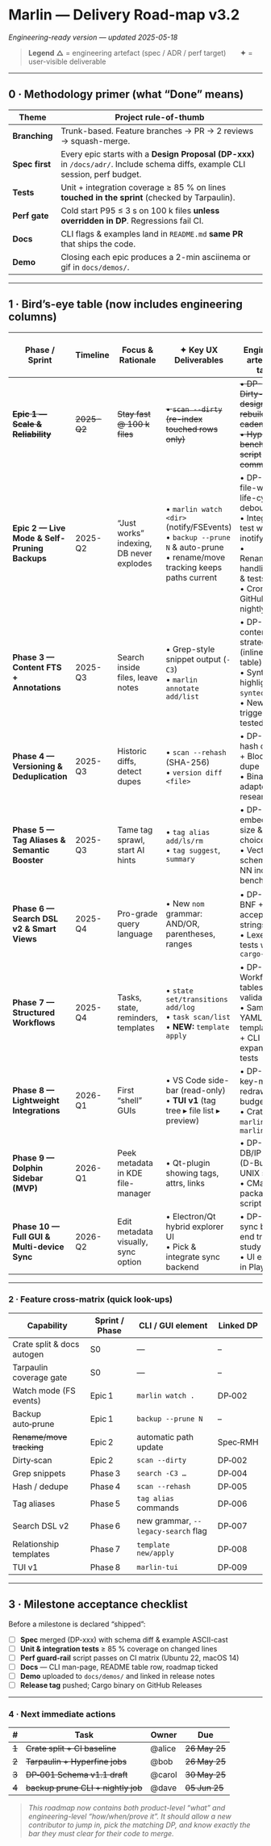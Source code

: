 # Marlin ― Delivery Road-map **v3.2**

*Engineering-ready version — updated 2025-05-18*

> **Legend**
> **△** = engineering artefact (spec / ADR / perf target)  **✦** = user-visible deliverable

---

## 0 · Methodology primer  (what “Done” means)

| Theme          | Project rule-of-thumb                                                                                                            |
| -------------- | -------------------------------------------------------------------------------------------------------------------------------- |
| **Branching**  | Trunk-based. Feature branches → PR → 2 reviews → squash-merge.                                                                   |
| **Spec first** | Every epic starts with a **Design Proposal (DP-xxx)** in `/docs/adr/`.   Include schema diffs, example CLI session, perf budget. |
| **Tests**      | Unit + integration coverage ≥ 85 % on lines **touched in the sprint** (checked by Tarpaulin).                                    |
| **Perf gate**  | Cold start P95 ≤ 3 s on 100 k files **unless overridden in DP**. Regressions fail CI.                                            |
| **Docs**       | CLI flags & examples land in `README.md` **same PR** that ships the code.                                                        |
| **Demo**       | Closing each epic produces a 2-min asciinema or gif in `docs/demos/`.                                                            |

---

## 1 · Bird’s-eye table (now includes engineering columns)

| Phase / Sprint                                | Timeline | Focus & Rationale                        | ✦ Key UX Deliverables                                                                  | △ Engineering artefacts / tasks                                                                                                    | Definition of Done                                                                                       |
| --------------------------------------------- | -------- | ---------------------------------------- | -------------------------------------------------------------------------------------- | ---------------------------------------------------------------------------------------------------------------------------------- | -------------------------------------------------------------------------------------------------------- |
| ~~**Epic 1 — Scale & Reliability**~~          | ~~2025-Q2~~  | ~~Stay fast @ 100 k files~~                  | ~~• `scan --dirty` (re-index touched rows only)~~                                          | ~~• DP-002 Dirty-flag design + FTS rebuild cadence<br>• Hyperfine benchmark script committed~~                                         | ~~Dirty scan vs full ≤ 15 % runtime on 100 k corpus; benchmark job passes~~                                  |
| **Epic 2 — Live Mode & Self-Pruning Backups** | 2025-Q2  | “Just works” indexing, DB never explodes | • `marlin watch <dir>` (notify/FSEvents)<br>• `backup --prune N` & auto-prune<br>• rename/move tracking keeps paths current | • DP-003 file-watcher life-cycle & debouncing<br>• Integration test with inotify-sim<br>• Rename/Move handling spec & tests<br>• Cron-style GitHub job for nightly prune | 8 h stress-watch alters 10 k files < 1 % misses; backup dir ≤ N                                          |
| **Phase 3 — Content FTS + Annotations**       | 2025-Q3  | Search inside files, leave notes         | • Grep-style snippet output (`-C3`)<br>• `marlin annotate add/list`                    | • DP-004 content-blob strategy (inline vs ext-table)<br>• Syntax-highlight via `syntect` PoC<br>• New FTS triggers unit-tested     | Indexes 1 GB corpus in ≤ 30 min; snippet CLI passes golden-file tests                                    |
| **Phase 4 — Versioning & Deduplication**      | 2025-Q3  | Historic diffs, detect dupes             | • `scan --rehash` (SHA-256)<br>• `version diff <file>`                                 | • DP-005 hash column + Bloom-de-dupe<br>• Binary diff adapter research                                                             | Diff on 10 MB file ≤ 500 ms; dupes listed via CLI                                                        |
| **Phase 5 — Tag Aliases & Semantic Booster**  | 2025-Q3  | Tame tag sprawl, start AI hints          | • `tag alias add/ls/rm`<br>• `tag suggest`, `summary`                                  | • DP-006 embeddings size & model choice<br>• Vector store schema + k-NN index bench                                                | 95 % of “foo/bar~foo” alias look-ups resolve in one hop; suggest CLI returns ≤ 150 ms                   |
| **Phase 6 — Search DSL v2 & Smart Views**     | 2025-Q4  | Pro-grade query language                 | • New `nom` grammar: AND/OR, parentheses, ranges                                       | • DP-007 BNF + 30 acceptance strings<br>• Lexer fuzz-tests with `cargo-fuzz`                                                       | Old queries keep working (migration shim); 0 crashes in fuzz run ≥ 1 M cases                             |
| **Phase 7 — Structured Workflows**            | 2025-Q4  | Tasks, state, reminders, templates       | • `state set/transitions add/log`<br>• `task scan/list`<br>• **NEW:** `template apply` | • DP-008 Workflow tables & validation<br>• Sample YAML template spec + CLI expansion tests                                         | Create template, apply to 20 files → all attrs/link rows present; state graph denies illegal transitions |
| **Phase 8 — Lightweight Integrations**        | 2026-Q1  | First “shell” GUIs                       | • VS Code side-bar (read-only)<br>• **TUI v1** (tag tree ▸ file list ▸ preview)        | • DP-009 TUI key-map & redraw budget<br>• Crate split `marlin_core`, `marlin_tui`                                                  | TUI binary ≤ 2.0 MB; 10 k row scroll ≤ 4 ms redraw                                                       |
| **Phase 9 — Dolphin Sidebar (MVP)**           | 2026-Q1  | Peek metadata in KDE file-manager        | • Qt-plugin showing tags, attrs, links                                                 | • DP-010 DB/IP bridge (D-Bus vs UNIX socket)<br>• CMake packaging script                                                           | Sidebar opens ≤ 150 ms; passes KDE lint                                                               |
| **Phase 10 — Full GUI & Multi-device Sync**   | 2026-Q2  | Edit metadata visually, sync option      | • Electron/Qt hybrid explorer UI<br>• Pick & integrate sync backend                    | • DP-011 sync back-end trade-study<br>• UI e2e tests in Playwright                                                                 | Round-trip CRUD between two nodes in < 2 s; 25 GUI tests green                                           |

---

### 2 · Feature cross-matrix (quick look-ups)


| Capability                 | Sprint / Phase | CLI / GUI element    | Linked DP |
| -------------------------- | -------------- | -------------------- | --------- |
| Crate split & docs autogen | S0             | —                    | –         |
| Tarpaulin coverage gate    | S0             | —                    | –         |
| Watch mode (FS events)     | Epic 1         | `marlin watch .`     | DP‑002    |
| Backup auto‑prune          | Epic 1         | `backup --prune N`   | –         |
| ~~Rename/move tracking~~     | Epic 2         | automatic path update | Spec‑RMH |
| Dirty‑scan                 | Epic 2         | `scan --dirty`       | DP‑002    |
| Grep snippets              | Phase 3        | `search -C3 …`       | DP‑004    |
| Hash / dedupe              | Phase 4        | `scan --rehash`      | DP‑005    |
| Tag aliases                | Phase 5        | `tag alias` commands | DP‑006    |
| Search DSL v2              | Phase 6        | new grammar, `--legacy-search` flag | DP‑007    |
| Relationship templates     | Phase 7        | `template new/apply` | DP‑008    |
| TUI v1                     | Phase 8        | `marlin‑tui`         | DP‑009    |
---

## 3 · Milestone acceptance checklist

Before a milestone is declared “shipped”:

* [ ] **Spec** merged (DP-xxx) with schema diff & example ASCII-cast
* [ ] **Unit & integration tests** ≥ 85 % coverage on changed lines
* [ ] **Perf guard-rail** script passes on CI matrix (Ubuntu 22, macOS 14)
* [ ] **Docs** — CLI man-page, README table row, roadmap ticked
* [ ] **Demo** uploaded to `docs/demos/` and linked in release notes
* [ ] **Release tag** pushed; Cargo binary on GitHub Releases

---

### 4 · Next immediate actions

| # | Task                           | Owner  | Due           |
| - | ------------------------------ | ------ | ------------- |
| ~~1~~ | ~~Crate split + CI baseline~~      | @alice | ~~26 May 25~~ |
| ~~2~~ | ~~Tarpaulin + Hyperfine jobs~~     | @bob   | ~~26 May 25~~ |
| ~~3~~ | ~~DP‑001 Schema v1.1 draft~~   | @carol | ~~30 May 25~~ |
| ~~4~~ | ~~backup prune CLI + nightly job~~ | @dave  | ~~05 Jun 25~~ |

> *This roadmap now contains both product-level “what” and engineering-level “how/when/prove it”.  It should allow a new contributor to jump in, pick the matching DP, and know exactly the bar they must clear for their code to merge.*  
